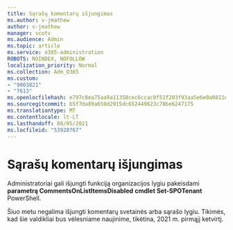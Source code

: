 ```yaml
---
title: Sąrašų komentarų išjungimas
ms.author: v-jmathew
author: v-jmathew
manager: scotv
ms.audience: Admin
ms.topic: article
ms.service: o365-administration
ROBOTS: NOINDEX, NOFOLLOW
localization_priority: Normal
ms.collection: Adm_O365
ms.custom:
- "9003821"
- "7613"
ms.openlocfilehash: e797c8ea75aa9a11358cec6ccac0f51f203f93aa5e6e0a0811ec50178c914b20
ms.sourcegitcommit: b5f7da89a650d2915dc652449623c78be6247175
ms.translationtype: MT
ms.contentlocale: lt-LT
ms.lasthandoff: 08/05/2021
ms.locfileid: "53928767"
---
```

# <a name="disable-comments-on-lists"></a>Sąrašų komentarų išjungimas

Administratoriai gali išjungti funkciją organizacijos lygiu pakeisdami **parametrą CommentsOnListItemsDisabled** **cmdlet Set-SPOTenant** PowerShell.

Šiuo metu negalima išjungti komentarų svetainės arba sąrašo lygiu. Tikimės, kad šie valdikliai bus vėlesniame naujinime, tikėtina, 2021 m. pirmąjį ketvirtį.
